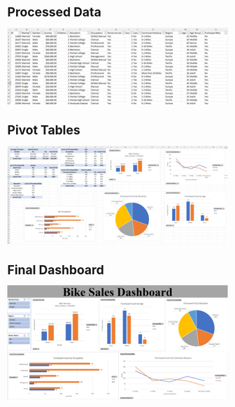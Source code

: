 # Processed Data

<img src= "./data.png">

# Pivot Tables

<img src= "./pivot_table.png">

# Final Dashboard

<img src= "./dashboard.png">
